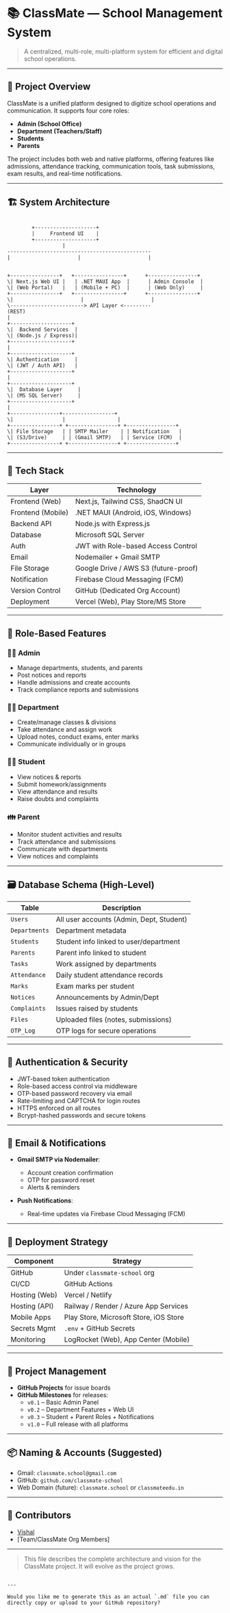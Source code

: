 # 📚 ClassMate — School Management System

> A centralized, multi-role, multi-platform system for efficient and digital school operations.

---

## 🧠 Project Overview

ClassMate is a unified platform designed to digitize school operations and communication. It supports four core roles:

- **Admin (School Office)**
- **Department (Teachers/Staff)**
- **Students**
- **Parents**

The project includes both web and native platforms, offering features like admissions, attendance tracking, communication tools, task submissions, exam results, and real-time notifications.

---

## 🏗️ System Architecture

```

```
            +--------------------+
            |     Frontend UI    |
            +--------------------+
                      |
    -----------------------------------------------
    |                      |                      |
```

+----------------+   +----------------+      +----------------+
\| Next.js Web UI |   | .NET MAUI App  |      | Admin Console  |
\| (Web Portal)   |   | (Mobile + PC)  |      | (Web Only)     |
+----------------+   +----------------+      +----------------+
\|                      |                      |
\------------------------> API Layer <---------
(REST)
|
+--------------------+
\|  Backend Services  |
\| (Node.js / Express)|
+--------------------+
|
+--------------------+
\| Authentication     |
\| (JWT / Auth API)   |
+--------------------+
|
+--------------------+
\|  Database Layer     |
\| (MS SQL Server)     |
+--------------------+
|
+----------------+-----------------+
\|                |                 |
+----------------+ +----------------+ +----------------+
\| File Storage   | | SMTP Mailer    | | Notification   |
\| (S3/Drive)     | | (Gmail SMTP)   | | Service (FCM)  |
+----------------+ +----------------+ +----------------+

```

---

## 🧰 Tech Stack

| Layer             | Technology                          |
|-------------------|--------------------------------------|
| Frontend (Web)    | Next.js, Tailwind CSS, ShadCN UI     |
| Frontend (Mobile) | .NET MAUI (Android, iOS, Windows)    |
| Backend API       | Node.js with Express.js              |
| Database          | Microsoft SQL Server                 |
| Auth              | JWT with Role-based Access Control   |
| Email             | Nodemailer + Gmail SMTP              |
| File Storage      | Google Drive / AWS S3 (future-proof) |
| Notification      | Firebase Cloud Messaging (FCM)       |
| Version Control   | GitHub (Dedicated Org Account)       |
| Deployment        | Vercel (Web), Play Store/MS Store    |

---

## 👥 Role-Based Features

### 👩‍💼 Admin
- Manage departments, students, and parents
- Post notices and reports
- Handle admissions and create accounts
- Track compliance reports and submissions

### 🧑‍🏫 Department
- Create/manage classes & divisions
- Take attendance and assign work
- Upload notes, conduct exams, enter marks
- Communicate individually or in groups

### 👨‍🎓 Student
- View notices & reports
- Submit homework/assignments
- View attendance and results
- Raise doubts and complaints

### 👪 Parent
- Monitor student activities and results
- Track attendance and submissions
- Communicate with departments
- View notices and complaints

---

## 🗃️ Database Schema (High-Level)

| Table          | Description                              |
|----------------|------------------------------------------|
| `Users`        | All user accounts (Admin, Dept, Student) |
| `Departments`  | Department metadata                      |
| `Students`     | Student info linked to user/department   |
| `Parents`      | Parent info linked to student            |
| `Tasks`        | Work assigned by departments             |
| `Attendance`   | Daily student attendance records         |
| `Marks`        | Exam marks per student                   |
| `Notices`      | Announcements by Admin/Dept              |
| `Complaints`   | Issues raised by students                |
| `Files`        | Uploaded files (notes, submissions)      |
| `OTP_Log`      | OTP logs for secure operations           |

---

## 🔐 Authentication & Security

- JWT-based token authentication
- Role-based access control via middleware
- OTP-based password recovery via email
- Rate-limiting and CAPTCHA for login routes
- HTTPS enforced on all routes
- Bcrypt-hashed passwords and secure tokens

---

## 📩 Email & Notifications

- **Gmail SMTP via Nodemailer**:
  - Account creation confirmation
  - OTP for password reset
  - Alerts & reminders

- **Push Notifications**:
  - Real-time updates via Firebase Cloud Messaging (FCM)

---

## 🚀 Deployment Strategy

| Component      | Strategy                                  |
|----------------|-------------------------------------------|
| GitHub         | Under `classmate-school` org              |
| CI/CD          | GitHub Actions                            |
| Hosting (Web)  | Vercel / Netlify                          |
| Hosting (API)  | Railway / Render / Azure App Services     |
| Mobile Apps    | Play Store, Microsoft Store, iOS Store    |
| Secrets Mgmt   | `.env` + GitHub Secrets                   |
| Monitoring     | LogRocket (Web), App Center (Mobile)      |

---

## 📌 Project Management

- **GitHub Projects** for issue boards
- **GitHub Milestones** for releases:
  - `v0.1` – Basic Admin Panel
  - `v0.2` – Department Features + Web UI
  - `v0.3` – Student + Parent Roles + Notifications
  - `v1.0` – Full release with all platforms

---

## 📦 Naming & Accounts (Suggested)

- Gmail: `classmate.school@gmail.com`
- GitHub: `github.com/classmate-school`
- Web Domain (future): `classmate.school` or `classmateedu.in`

---

## 🙌 Contributors

- [Vishal](https://github.com/YOUR_GITHUB_PROFILE)
- [Team/ClassMate Org Members]

---

> This file describes the complete architecture and vision for the ClassMate project. It will evolve as the project grows.
```

---

Would you like me to generate this as an actual `.md` file you can directly copy or upload to your GitHub repository?
